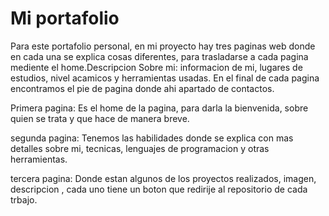 # Mi portafolio

Para este portafolio personal, en mi proyecto hay tres paginas web donde en cada una se explica cosas diferentes, para trasladarse a cada pagina mediente el home.Descripcion Sobre mi: informacion de mi, lugares de estudios, nivel acamicos y herramientas usadas. En el final de cada pagina encontramos el pie de pagina donde ahi apartado de contactos.

Primera pagina: Es el home de la pagina, para darla la bienvenida, sobre quien se trata y que hace de manera breve.

segunda pagina: Tenemos las habilidades donde se explica con mas detalles sobre mi, tecnicas, lenguajes de programacion y otras herramientas.

tercera pagina: Donde estan algunos de los proyectos realizados, imagen, descripcion , cada uno tiene un boton que redirije al repositorio de cada trbajo.
